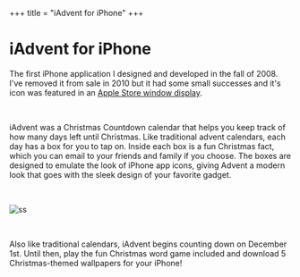 +++
title = "iAdvent for iPhone"
+++

# iAdvent for iPhone

The first iPhone application I designed and developed in the fall of 2008. I've removed it from sale in 2010 but it had some small successes and it's icon was featured in an [Apple Store window display](/posts/my-iphone-apps-icon-in-the-apple-storefront-display/).

<br />

iAdvent was a Christmas Countdown calendar that helps you keep track of how many days left until
Christmas. Like traditional advent calendars, each day has a box for you to tap on. Inside each
box is a fun Christmas fact, which you can email to your friends and family if you choose. The boxes
are designed to emulate the look of iPhone app icons, giving Advent a modern look that goes with the
sleek design of your favorite gadget.

<br />

![ss](/assets/images/advent/iadvent-small.png)

<br />

Also like traditional calendars, iAdvent begins counting down on December 1st. Until then, play the
fun Christmas word game included and download 5 Christmas-themed wallpapers for your iPhone!
